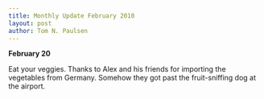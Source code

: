 ```yaml
---
title: Monthly Update February 2010 
layout: post
author: Tom N. Paulsen
---
```




 **February 20**   
  
 Eat your veggies.   Thanks to Alex and his friends for importing the vegetables from Germany. Somehow they got past the fruit\-sniffing dog at the airport. 
 
 